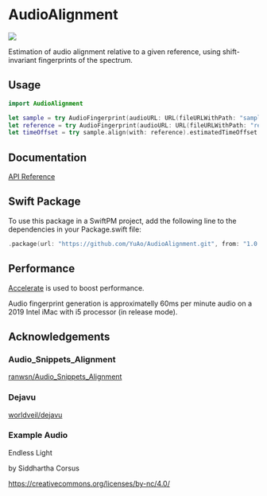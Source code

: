 # AudioAlignment

![](https://github.com/YuAo/AudioAlignment/workflows/Swift/badge.svg)

Estimation of audio alignment relative to a given reference, using shift-invariant fingerprints of the spectrum.

## Usage

```swift
import AudioAlignment

let sample = try AudioFingerprint(audioURL: URL(fileURLWithPath: "sample.m4a"))
let reference = try AudioFingerprint(audioURL: URL(fileURLWithPath: "reference.m4a"))
let timeOffset = try sample.align(with: reference).estimatedTimeOffset
```

## Documentation

[API Reference](https://yuao.github.io/AudioAlignment/Documentation/AudioAlignment)

## Swift Package

To use this package in a SwiftPM project, add the following line to the dependencies in your Package.swift file:

```swift
.package(url: "https://github.com/YuAo/AudioAlignment.git", from: "1.0.0"),
```

## Performance

[Accelerate](https://developer.apple.com/documentation/accelerate/) is used to boost performance.

Audio fingerprint generation is approximatelly 60ms per minute audio on a 2019 Intel iMac with i5 processor (in release mode). 

## Acknowledgements

### Audio_Snippets_Alignment

[ranwsn/Audio_Snippets_Alignment](https://github.com/ranwsn/Audio_Snippets_Alignment)

### Dejavu

[worldveil/dejavu](https://github.com/worldveil/dejavu)

### Example Audio

Endless Light

by Siddhartha Corsus

https://creativecommons.org/licenses/by-nc/4.0/
